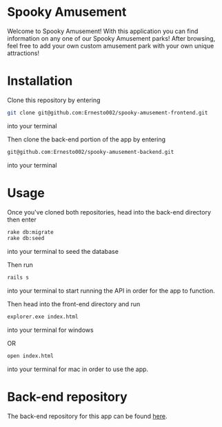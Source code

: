 # Spooky Amusement

Welcome to Spooky Amusement! With this application you can find information on any one of our Spooky Amusement parks!
After browsing, feel free to add your own custom amusement park with your own unique attractions!

# Installation

Clone this repository by entering
```bash
git clone git@github.com:Ernesto002/spooky-amusement-frontend.git
```
into your terminal

Then clone the back-end portion of the app by entering 
```bash
git@github.com:Ernesto002/spooky-amusement-backend.git
```
into your terminal

# Usage

Once you've cloned both repositories, head into the back-end directory then enter
```bash
rake db:migrate
rake db:seed
```
into your terminal to seed the database

Then run
```bash
rails s
```
into your terminal to start running the API in order for the app to function.

Then head into the front-end directory and run
```bash
explorer.exe index.html
```
into your terminal for windows

OR

```bash
open index.html
```
into your terminal for mac in order to use the app.

# Back-end repository

The back-end repository for this app can be found [here](https://github.com/Ernesto002/spooky-amusement-backend).
